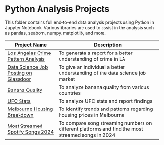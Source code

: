 # Python Analysis Projects

This folder contains full end-to-end data analysis projects using Python in Jupyter Notebook. Various libraries are used to assist in the analysis such as pandas, seaborn, numpy, matplotlib, and more.

| Project Name | Description |
|-|-|
| [Los Angeles Crime Pattern Analysis](https://github.com/CarlosCapili/Data-Analysis-Portfolio/tree/main/Python%20Analysis%20Projects/Los%20Angeles%20Crime%20Pattern%20Analysis) | To generate a report for a better understanding of crime in LA |
| [Data Science Job Posting on Glassdoor](https://github.com/CarlosCapili/Data-Analysis-Portfolio/tree/main/Python%20Analysis%20Projects/Data%20Science%20Job%20Posting%20on%20Glassdoor) | To give an individual a better understanding of the data science job market |
| [Banana Quality](https://github.com/CarlosCapili/Data-Analysis-Portfolio/tree/main/Python%20Analysis%20Projects/Banana%20Quality) | To analyze banana quality from various countries |
| [UFC Stats](https://github.com/CarlosCapili/Data-Analysis-Portfolio/tree/main/Python%20Analysis%20Projects/UFC%20Stats) | To analyze UFC stats and report findings | 
| [Melbourne Housing Breakdown](https://github.com/CarlosCapili/Data-Analysis-Portfolio/tree/main/Python%20Analysis%20Projects/Melbourne%20Housing%20Breakdown) | To identify trends and patterns regarding housing prices in Melbourne |
| [Most Streamed Spotify Songs 2024](https://github.com/CarlosCapili/Data-Analysis-Portfolio/tree/main/Python%20Analysis%20Projects/Most%20Streamed%20Spotify%20Songs%202024) | To compare song streaming numbers on different platforms and find the most streamed songs in 2024 |
